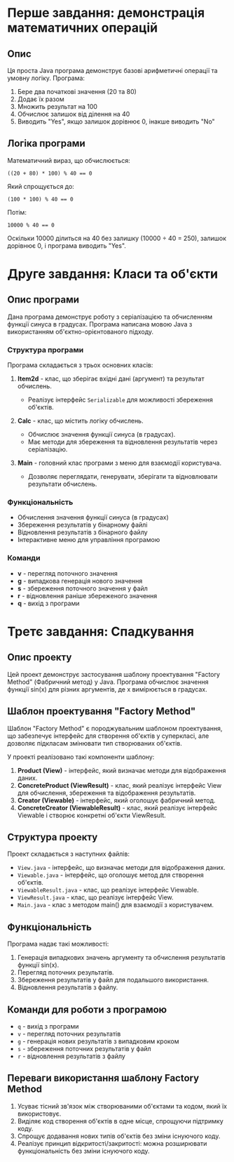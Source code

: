 
# Перше завдання: демонстрація математичних операцій

## Опис
Ця проста Java програма демонструє базові арифметичні операції та умовну логіку. Програма:
1. Бере два початкові значення (20 та 80)
2. Додає їх разом
3. Множить результат на 100
4. Обчислює залишок від ділення на 40
5. Виводить "Yes", якщо залишок дорівнює 0, інакше виводить "No"

## Логіка програми
Математичний вираз, що обчислюється:
```
((20 + 80) * 100) % 40 == 0
```
Який спрощується до:
```
(100 * 100) % 40 == 0
```
Потім:
```
10000 % 40 == 0
```
Оскільки 10000 ділиться на 40 без залишку (10000 ÷ 40 = 250), залишок дорівнює 0, і програма виводить "Yes".

# Друге завдання: Класи та об'єкти

## Опис програми

Дана програма демонструє роботу з серіалізацією та обчисленням функції синуса в градусах. Програма написана мовою Java з використанням об'єктно-орієнтованого підходу.

### Структура програми

Програма складається з трьох основних класів:

1. **Item2d** - клас, що зберігає вхідні дані (аргумент) та результат обчислень.
   - Реалізує інтерфейс `Serializable` для можливості збереження об'єктів.

2. **Calc** - клас, що містить логіку обчислень.
   - Обчислює значення функції синуса (в градусах).
   - Має методи для збереження та відновлення результатів через серіалізацію.

3. **Main** - головний клас програми з меню для взаємодії користувача.
   - Дозволяє переглядати, генерувати, зберігати та відновлювати результати обчислень.

### Функціональність

- Обчислення значення функції синуса (в градусах)
- Збереження результатів у бінарному файлі
- Відновлення результатів з бінарного файлу
- Інтерактивне меню для управління програмою

### Команди

- **v** - перегляд поточного значення
- **g** - випадкова генерація нового значення
- **s** - збереження поточного значення у файл
- **r** - відновлення раніше збереженого значення
- **q** - вихід з програми

# Третє завдання: Спадкування

## Опис проекту

Цей проект демонструє застосування шаблону проектування "Factory Method" (Фабричний метод) у Java. Програма обчислює значення функції sin(x) для різних аргументів, де x вимірюється в градусах.

## Шаблон проектування "Factory Method"

Шаблон "Factory Method" є породжувальним шаблоном проектування, що забезпечує інтерфейс для створення об'єктів у суперкласі, але дозволяє підкласам змінювати тип створюваних об'єктів.

У проекті реалізовано такі компоненти шаблону:

1. **Product (View)** - інтерфейс, який визначає методи для відображення даних.
2. **ConcreteProduct (ViewResult)** - клас, який реалізує інтерфейс View для обчислення, збереження та відображення результатів.
3. **Creator (Viewable)** - інтерфейс, який оголошує фабричний метод.
4. **ConcreteCreator (ViewableResult)** - клас, який реалізує інтерфейс Viewable і створює конкретні об'єкти ViewResult.

## Структура проекту

Проект складається з наступних файлів:

- `View.java` - інтерфейс, що визначає методи для відображення даних.
- `Viewable.java` - інтерфейс, що оголошує метод для створення об'єктів.
- `ViewableResult.java` - клас, що реалізує інтерфейс Viewable.
- `ViewResult.java` - клас, що реалізує інтерфейс View.
- `Main.java` - клас з методом main() для взаємодії з користувачем.

## Функціональність

Програма надає такі можливості:

1. Генерація випадкових значень аргументу та обчислення результатів функції sin(x).
2. Перегляд поточних результатів.
3. Збереження результатів у файл для подальшого використання.
4. Відновлення результатів з файлу.

## Команди для роботи з програмою

- `q` - вихід з програми
- `v` - перегляд поточних результатів
- `g` - генерація нових результатів з випадковим кроком
- `s` - збереження поточних результатів у файл
- `r` - відновлення результатів з файлу

## Переваги використання шаблону Factory Method

1. Усуває тісний зв'язок між створюваними об'єктами та кодом, який їх використовує.
2. Виділяє код створення об'єктів в одне місце, спрощуючи підтримку коду.
3. Спрощує додавання нових типів об'єктів без зміни існуючого коду.
4. Реалізує принцип відкритості/закритості: можна розширювати функціональність без зміни існуючого коду.
